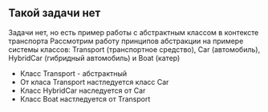 ## Такой задачи нет
Задачи нет, но есть пример работы с абстрактным классом в контексте транспорта
Рассмотрим работу принципов абстракции на примере системы классов: Transport (транспортное средство), Car (автомобиль), HybridCar (гибридный автомобиль) и Boat (катер)

* Класс Transport - абстрактный
* От класа Transport настледуется класс Car
* Класс HybridCar наследуется от Car
* Класс Boat настледуется от Transport